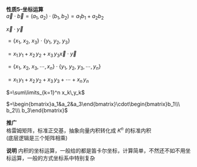 **性质5-坐标运算**  
$\vec a\cdot\vec b=(a_1,a_2)\cdot(b_1,b_2)=a_1b_1+a_2b_2$  
  
$\vec x\cdot\vec y$  
  
$=\{x_1,\ x_2,\ x_3\}\cdot\{y_1,\ y_2,\ y_3\}$  
  
$=x_1\,y_1 + x_2\,y_2 + x_3\,y_3          \vec x\cdot\vec y$  
  
$=\{x_1,\ x_2,\ x_3,\cdots,x_n\}\cdot\{y_1,\ y_2,\ y_3,\cdots,y_n\}$  
  
$=x_1\,y_1+x_2\,y_2+x_3\,y_3+\cdots+x_n\,y_n$  
  
$=\sum\limits_{k=1}^n x_k\,y_k$  
  
$=\begin{bmatrix}a_1&a_2&a_3\end{bmatrix}\cdot\begin{bmatrix}b_1\\\ b_2\\\ b_3\end{bmatrix}$  
  
**推广**  
格雷姆矩阵，标准正交基，抽象向量内积转化成 $K^n$ 的标准内积  
(底层逻辑是三个矩阵相乘)  

**说明**
内积的坐标运算，一般给的都是笛卡尔坐标，计算简单，不然还不如不用坐标运算，一般的方式坐标系中特别复杂